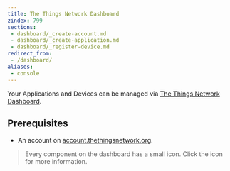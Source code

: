 ```yaml
---
title: The Things Network Dashboard
zindex: 799
sections:
 - dashboard/_create-account.md
 - dashboard/_create-application.md
 - dashboard/_register-device.md
redirect_from:
 - /dashboard/
aliases:
 - console
---
```

Your Applications and Devices can be managed via [The Things Network Dashboard](https://staging.thethingsnetwork.org).

## Prerequisites

* An account on [account.thethingsnetwork.org](https://account.thethingsnetwork.org/).

> Every component on the dashboard has a small <i class="ion-ios-help"></i> icon. Click the icon for more information.
